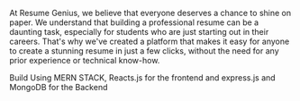At Resume Genius, we believe that everyone deserves a chance to shine on paper. We understand that building a professional resume can be a daunting task, especially for students who are just starting out in their careers. That's why we've created a platform that makes it easy for anyone to create a stunning resume in just a few clicks, without the need for any prior experience or technical know-how.

Build Using MERN STACK, Reacts.js for the frontend and express.js and MongoDB for the Backend
